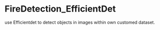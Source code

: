 # FireDetection_EfficientDet
use Efficientdet to detect objects in images within own customed dataset.
